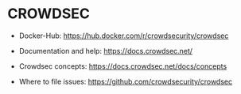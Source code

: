 # CROWDSEC

- Docker-Hub: <https://hub.docker.com/r/crowdsecurity/crowdsec>

- Documentation and help: <https://docs.crowdsec.net/>

- Crowdsec concepts: <https://docs.crowdsec.net/docs/concepts>

- Where to file issues: <https://github.com/crowdsecurity/crowdsec>

